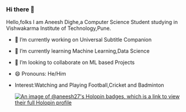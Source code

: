 ### Hi there 👋

Hello,folks I am Aneesh Dighe,a Computer Science Student studying in Vishwakarma Institute of Technology,Pune.


- 🔭 I’m currently working on Universal Subtitle Companion
- 🌱 I’m currently learning Machine Learning,Data Science
- 👯 I’m looking to collaborate on ML based Projects
- 😄 Pronouns: He/Him
- Interest:Watching and Playing Football,Cricket and Badminton

  [![An image of @aneesh27's Holopin badges, which is a link to view their full Holopin profile](https://holopin.me/aneesh27)](https://holopin.io/@aneesh27)


